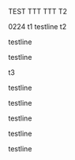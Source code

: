 TEST
TTT
TTT
T2

0224
t1
testline
t2

testline

testline


t3

testline

testline

testline

testline

testline

